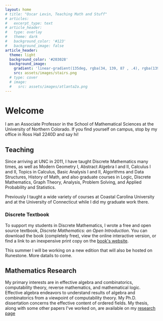 ```yaml
---
layout: home
# title: "Oscar Levin, Teaching Math and Stuff"
# articles:
#   excerpt_type: text
# article_header:
#   type: overlay
#   theme: dark
#   background_color: '#123'
#   background_image: false
article_header:
  theme: light
  background_color: '#203028'
  background_image:
    gradient: 'linear-gradient(135deg, rgba(34, 139, 87 , .4), rgba(139, 34, 139, .4))'
    src: assets/images/stairs.png
  # type: cover
  # image:
  #   src: assets/images/atlanta2a.png 
---
```


# Welcome

I am an Associate Professor in the School of Mathematical Sciences at the University of Northern Colorado.  If you find yourself on campus, stop by my office in Ross Hall 2240D and say hi!

## Teaching

Since arriving at UNC in 2011, I have taught Discrete Mathematics many times, as well as Modern Geometry I, Abstract Algebra I and II, Calculus I and II, Topics in Calculus, Basic Analysis I and II, Algorithms and Data Structures, History of Math, and also graduate courses in Logic, Discrete Mathematics, Graph Theory, Analysis, Problem Solving, and Applied Probability and Statistics.

Previously I taught a wide variety of courses at Coastal Carolina University and at the University of Connecticut while I did my graduate work there.

### Discrete Textbook

To support my students in Discrete Mathematics, I wrote a free and open source textbook, *Discrete Mathematics: an Open Introduction*.  You can download the book (completely free), view the online interactive version, or find a link to an inexpensive print copy on the [book's website](http://discrete.openmathbooks.org).

This summer I will be working on a new edition that will also be hosted on Runestone.  More datails to come.

## Mathematics Research

My primary interests are in effective algebra and combinatorics, computability theory, reverse mathematics, and mathematical logic. Effective algebra endeavors to understand results of algebra and combinatorics from a viewpoint of computability theory. My Ph.D. dissertation concerns the effective content of ordered fields. My thesis, along with some other papers I've worked on, are available on my [research page](research)
